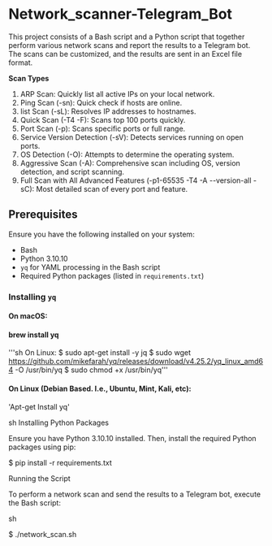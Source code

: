 # Network_scanner-Telegram_Bot

This project consists of a Bash script and a Python script that together perform various network scans and report the results to a Telegram bot. The scans can be customized, and the results are sent in an Excel file format.

**Scan Types**

1. ARP Scan: Quickly list all active IPs on your local network.
2. Ping Scan (-sn): Quick check if hosts are online.
3. list Scan (-sL): Resolves IP addresses to hostnames.
4. Quick Scan (-T4 -F): Scans top 100 ports quickly.
5. Port Scan (-p): Scans specific ports or full range.
6. Service Version Detection (-sV): Detects services running on open ports.
7. OS Detection (-O): Attempts to determine the operating system.
8. Aggressive Scan (-A): Comprehensive scan including OS, version detection, and script scanning.
9. Full Scan with All Advanced Features (-p1-65535 -T4 -A --version-all -sC): Most detailed scan of every port and feature.

## Prerequisites

Ensure you have the following installed on your system:

- Bash
- Python 3.10.10
- `yq` for YAML processing in the Bash script
- Required Python packages (listed in `requirements.txt`)

### Installing `yq`

#### On macOS:

#### brew install yq
'''sh
On Linux:
$ sudo apt-get install -y jq
$ sudo wget https://github.com/mikefarah/yq/releases/download/v4.25.2/yq_linux_amd64 -O /usr/bin/yq
$ sudo chmod +x /usr/bin/yq'''

#### On Linux (Debian Based. I.e., Ubuntu, Mint, Kali, etc):


'Apt-get Install yq'

sh
Installing Python Packages

Ensure you have Python 3.10.10 installed. Then, install the required Python packages using pip:



$ pip install -r requirements.txt

Running the Script

To perform a network scan and send the results to a Telegram bot, execute the Bash script:

sh

$ ./network_scan.sh
